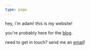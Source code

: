 ```yaml
---
type: page
---
```


hey, i'm adam! this is my website!

you're probably here for the [blog](/posts).

need to get in touch? send me an [email](mailto:me@renodubois)!
